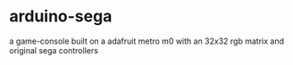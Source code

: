 # arduino-sega
a game-console built on a adafruit metro m0 with an 32x32 rgb matrix and original sega controllers

